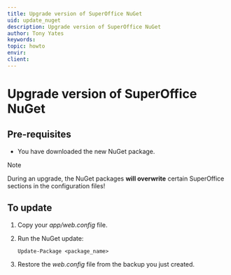 ```yaml
---
title: Upgrade version of SuperOffice NuGet
uid: update_nuget
description: Upgrade version of SuperOffice NuGet
author: Tony Yates
keywords:
topic: howto
envir:
client:
---
```


# Upgrade version of SuperOffice NuGet

## Pre-requisites

* You have downloaded the new NuGet package.

> [!NOTE]
> During an upgrade, the NuGet packages **will overwrite** certain SuperOffice sections in the configuration files!

## To update

1. Copy your *app/web.config* file.

2. Run the NuGet update:

    `Update-Package <package_name>`

3. Restore the *web.config* file from the backup you just created.
